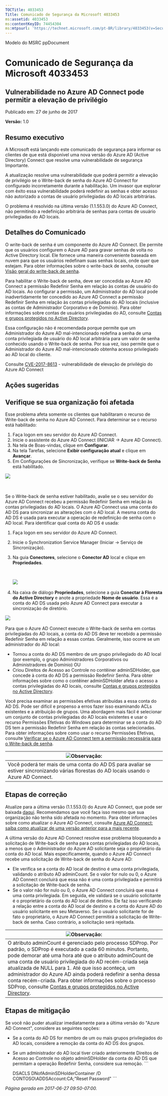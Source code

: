 ```yaml
---
TOCTitle: 4033453
Title: Comunicado de Segurança da Microsoft 4033453
ms:assetid: 4033453
ms:contentKeyID: 74454304
ms:mtpsurl: 'https://technet.microsoft.com/pt-BR/library/4033453(v=Security.10)'
---
```


Modelo do MSRC ppDocument

Comunicado de Segurança da Microsoft 4033453
============================================

Vulnerabilidade no Azure AD Connect pode permitir a elevação de privilégio
--------------------------------------------------------------------------

Publicado em: 27 de junho de 2017

**Versão:** 1.0

Resumo executivo
----------------

<span id="sectionToggle0"></span>
A Microsoft está lançando este comunicado de segurança para informar os clientes de que está disponível uma nova versão do Azure AD (Active Directory) Connect que resolve uma vulnerabilidade de segurança Importante.

A atualização resolve uma vulnerabilidade que poderá permitir a elevação de privilégio se o Write-back de senha do Azure AD Connect for configurado incorretamente durante a habilitação. Um invasor que explorar com êxito essa vulnerabilidade poderá redefinir as senhas e obter acesso não autorizado a contas de usuário privilegiadas do AD locais arbitrárias.

O problema é resolvido na última versão (1.1.553.0) do Azure AD Connect, não permitindo a redefinição arbitrária de senhas para contas de usuário privilegiadas do AD locais.

Detalhes do Comunicado
----------------------

<span id="sectionToggle1"></span>
O write-back de senha é um componente do Azure AD Connect. Ele permite que os usuários configurem o Azure AD para gravar senhas de volta no Active Directory local. Ele fornece uma maneira conveniente baseada em nuvem para que os usuários redefinam suas senhas locais, onde quer que estejam. Para obter informações sobre o write-back de senha, consulte [Visão geral do write-back de senha](https://docs.microsoft.com/pt-br/azure/active-directory/active-directory-passwords-writeback).

Para habilitar o Write-back de senha, deve ser concedida ao Azure AD Connect a permissão Redefinir Senha em relação às contas de usuário do AD locais. Ao configurar a permissão, um Administrador do AD local pode inadvertidamente ter concedido ao Azure AD Connect a permissão Redefinir Senha em relação às contas privilegiadas do AD locais (inclusive as contas de Administrador Corporativo e de Domínio). Para obter informações sobre contas de usuários privilegiadas do AD, consulte [Contas e grupos protegidos no Active Directory](https://docs.microsoft.com/pt-br/windows-server/identity/ad-ds/plan/security-best-practices/appendix-c--protected-accounts-and-groups-in-active-directory).

Essa configuração não é recomendada porque permite que um Administrador do Azure AD mal-intencionado redefina a senha de uma conta privilegiada de usuário do AD local arbitrária para um valor de senha conhecido usando o Write-back de senha. Por sua vez, isso permite que o Administrador do Azure AD mal-intencionado obtenha acesso privilegiado ao AD local do cliente.

Consulte [CVE-2017-8613](https://cve.mitre.org/cgi-bin/cvename.cgi?name=cve-2017-8613) - vulnerabilidade de elevação de privilégio do Azure AD Connect

Ações sugeridas
---------------

<span id="sectionToggle2"></span>
**Verifique se sua organização foi afetada**
--------------------------------------------

Esse problema afeta somente os clientes que habilitaram o recurso de Write-back de senha no Azure AD Connect. Para determinar se o recurso está habilitado:

1.  Faça logon em seu servidor do Azure AD Connect.
2.  Inicie o assistente do Azure AD Connect (INICIAR → Azure AD Connect).
3.  Na tela de Boas-vindas, clique em **Configurar**.
4.  Na tela Tarefas, selecione **Exibir configuração atual** e clique em **Avançar**.
5.  Em Configurações de Sincronização, verifique se **Write-back de Senha** está habilitado.

![](../../images/Mt803213.EB9A43C32235251CEBA30763CA023255(pt-BR,Security.10).png) 

 

Se o Write-back de senha estiver habilitado, avalie se o seu servidor do Azure AD Connect recebeu a permissão Redefinir Senha em relação às contas privilegiadas do AD locais. O Azure AD Connect usa uma conta do AD DS para sincronizar as alterações com o AD local. A mesma conta do AD DS é usada para executar a operação de redefinição de senha com o AD local. Para identificar qual conta do AD DS é usada:

1.  Faça logon em seu servidor do Azure AD Connect.
2.  Inicie o Synchronization Service Manager (Iniciar → Serviço de Sincronização).
3.  Na guia **Conectores**, selecione o **Conector AD** local e clique em **Propriedades**.

     

    ![](../../images/Mt803213.DB61E87568D302355369B23FC0475F46(pt-BR,Security.10).png) 

4.  Na caixa de diálogo **Propriedades**, selecione a guia **Conectar à Floresta do Active Directory** e anote a propriedade **Nome de usuário**. Essa é a conta do AD DS usada pelo Azure AD Connect para executar a sincronização de diretório.

![](../../images/Mt803213.BD84BA8E1D6EF8D03644EA75D5C15A1C(pt-BR,Security.10).png) 

Para que o Azure AD Connect execute o Write-back de senha em contas privilegiadas do AD locais, a conta do AD DS deve ter recebido a permissão Redefinir Senha em relação a essas contas. Geralmente, isso ocorre se um administrador do AD local:

-   Tornou a conta do AD DS membro de um grupo privilegiado do AD local (por exemplo, o grupo Administradores Corporativos ou Administradores de Domínio) OU
-   Criou Direitos de Acesso ao Controle no contêiner adminSDHolder, que concede à conta do AD DS a permissão Redefinir Senha. Para obter informações sobre como o contêiner adminSDHolder afeta o acesso a contas privilegiadas do AD locais, consulte [Contas e grupos protegidos no Active Directory](https://docs.microsoft.com/pt-br/windows-server/identity/ad-ds/plan/security-best-practices/appendix-c--protected-accounts-and-groups-in-active-directory).

Você precisa examinar as permissões efetivas atribuídas a essa conta do AD DS. Pode ser difícil e propenso a erros fazer isso examinando ACLs existentes e a atribuição de grupos. Uma abordagem mais fácil é selecionar um conjunto de contas privilegiadas do AD locais existentes e usar o recurso Permissões Efetivas do Windows para determinar se a conta do AD DS tem a permissão Redefinir Senha em relação às contas selecionadas. Para obter informações sobre como usar o recurso Permissões Efetivas, consulte [Verificar se o Azure AD Connect tem a permissão necessária para o Write-back de senha](https://docs.microsoft.com/pt-br/azure/active-directory/active-directory-passwords-troubleshoot).

| <img src="../../images/Mt803213.note(pt-BR,Security.10).gif" class="note" />Observação:                            |
|-------------------------------------------------------------------------------------------------------------------------------------------|
| Você poderá ter mais de uma conta do AD DS para avaliar se estiver sincronizando várias florestas do AD locais usando o Azure AD Connect. |

Etapas de correção
------------------

Atualize para a última versão (1.1.553.0) do Azure AD Connect, que pode ser baixada [daqui](https://www.microsoft.com/en-us/download/details.aspx?id=47594). Recomendamos que você faça isso mesmo que sua organização não tenha sido afetada no momento. Para obter informações sobre como atualizar o Azure AD Connect, consulte [Azure AD Connect: saiba como atualizar de uma versão anterior para a mais recente](https://docs.microsoft.com/pt-br/azure/active-directory/connect/active-directory-aadconnect-upgrade-previous-version).

A última versão do Azure AD Connect resolve esse problema bloqueando a solicitação de Write-back de senha para contas privilegiadas do AD locais, a menos que o Administrador do Azure AD solicitante seja o proprietário da conta do AD local. Mais especificamente, quando o Azure AD Connect recebe uma solicitação de Write-back de senha do Azure AD:

-   Ele verifica se a conta do AD local de destino é uma conta privilegiada, validando o atributo AD adminCount. Se o valor for nulo ou 0, o Azure AD Connect concluirá que essa não é uma conta privilegiada e permitirá a solicitação de Write-back de senha.
-   Se o valor não for nulo ou 0, o Azure AD Connect concluirá que essa é uma conta privilegiada. Em seguida, ele validará se o usuário solicitante é o proprietário da conta do AD local de destino. Ele faz isso verificando a relação entre a conta do AD local de destino e a conta do Azure AD do usuário solicitante em seu Metaverso. Se o usuário solicitante for de fato o proprietário, o Azure AD Connect permitirá a solicitação de Write-back de senha. Caso contrário, a solicitação será rejeitada.

| <img src="../../images/Mt803213.note(pt-BR,Security.10).gif" class="note" />Observação:                                                                                                                                                                                                                                                                                                                                                                                                                                                                                                                                            |
|-----------------------------------------------------------------------------------------------------------------------------------------------------------------------------------------------------------------------------------------------------------------------------------------------------------------------------------------------------------------------------------------------------------------------------------------------------------------------------------------------------------------------------------------------------------------------------------------------------------------------------------------------------------|
| O atributo adminCount é gerenciado pelo processo SDProp. Por padrão, o SDProp é executado a cada 60 minutos. Portanto, pode demorar até uma hora até que o atributo adminCount de uma conta de usuário privilegiada do AD recém-criada seja atualizada de NULL para 1. Até que isso aconteça, um administrador do Azure AD ainda poderá redefinir a senha dessa conta recém-criada. Para obter informações sobre o processo SDProp, consulte [Contas e grupos protegidos no Active Directory](https://docs.microsoft.com/pt-br/windows-server/identity/ad-ds/plan/security-best-practices/appendix-c--protected-accounts-and-groups-in-active-directory). |

Etapas de mitigação
-------------------

Se você não puder atualizar imediatamente para a última versão do "Azure AD Connect", considere as seguintes opções:

-   Se a conta do AD DS for membro de um ou mais grupos privilegiados do AD locais, considere a remoção da conta do AD DS dos grupos.
-   Se um administrador do AD local tiver criado anteriormente Direitos de Acesso ao Controle no objeto adminSDHolder da conta do AD DS que permitam a operação Redefinir Senha, considere sua remoção.
        ```

    DSACLS DNofAdminSDHolderContainer /D CONTOSO\ADDSAccount:CA;"Reset Password"
        ```

*Página gerada em 2017-06-27 09:50-07:00.*
